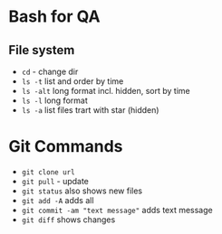 # Bash for QA

## File system

- `cd` - change dir
- `ls -t` list and order by time
- `ls -alt` long format incl. hidden, sort by time
- `ls -l` long format
- `ls -a` list files trart with star (hidden)



# Git Commands


- `git clone url`
- `git pull` - update
- `git status` also shows new files
- `git add -A` adds all
- `git commit -am "text message"` adds text message
- `git diff` shows changes
